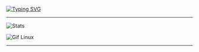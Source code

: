 [![Typing SVG](https://readme-typing-svg.demolab.com?font=Fira+Code&pause=1000&color=EFF727&width=435&lines=Hello%2C+i'am+Adielson+%F0%9F%91%8B)](https://git.io/typing-svg)

---

![Stats](https://github-readme-stats.vercel.app/api?username=Adielson-Cordeiro&theme=highcontrast&show_icons=truelocale=pt-br)

![Gif Linux](https://media1.tenor.com/m/y-cCxl8uEw0AAAAd/yetopen.gif)

---
